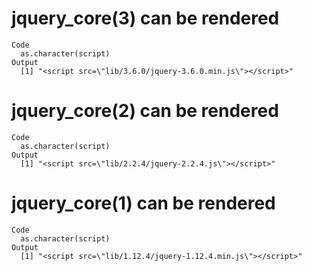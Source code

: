 # jquery_core(3) can be rendered

    Code
      as.character(script)
    Output
      [1] "<script src=\"lib/3.6.0/jquery-3.6.0.min.js\"></script>"

# jquery_core(2) can be rendered

    Code
      as.character(script)
    Output
      [1] "<script src=\"lib/2.2.4/jquery-2.2.4.js\"></script>"

# jquery_core(1) can be rendered

    Code
      as.character(script)
    Output
      [1] "<script src=\"lib/1.12.4/jquery-1.12.4.min.js\"></script>"

